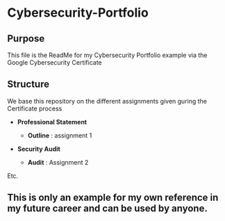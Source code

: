 # Cybersecurity-Portfolio

## Purpose
This file is the ReadMe for my Cybersecurity Portfolio example via the Google Cybersecurity Certificate

## Structure
We base this repository on the different assignments given guring the Certificate process

- **Professional Statement**
    - **Outline** : assignment 1
 
- **Security Audit**
    - **Audit** : Assignment 2
 
Etc.

## This is only an example for my own reference in my future career and can be used by anyone.

